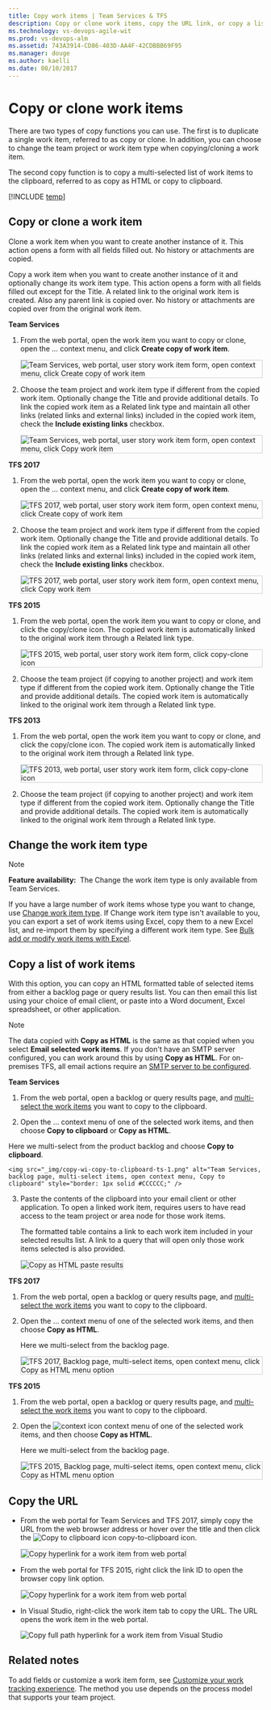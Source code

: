 ```yaml
---
title: Copy work items | Team Services & TFS
description: Copy or clone work items, copy the URL link, or copy a list of work items to the clipboard-Visual Studio Team Services (VSTS) or Team Foundation Server (TFS)   
ms.technology: vs-devops-agile-wit
ms.prod: vs-devops-alm
ms.assetid: 743A3914-CD86-403D-AA4F-42CDBBB69F95  
ms.manager: douge
ms.author: kaelli
ms.date: 08/10/2017  
---
```


# Copy or clone work items  

<!---
<b>Team Services | TFS 2017 | TFS 2015</b> 
--> 

There are two types of copy functions you can use. The first is to duplicate a single work item, referred to as copy or clone. In addition, you can choose to change the team project or work item type when copying/cloning a work item. 

The second copy function is to copy a multi-selected list of work items to the clipboard, referred to as copy as HTML or copy to clipboard. 


[!INCLUDE [temp](../_shared/image-differences.md)] 

<a id="copy-clone"></a>
## Copy or clone a work item   
Clone a work item when you want to create another instance of it. This action opens a form with all fields filled out. No  history or attachments are copied. 

Copy a work item when you want to create another instance of it and optionally change its work item type. This action opens a form with all fields filled out except for the Title. A related link to the original work item is created. Also any parent link is copied over. No  history or attachments are copied over from the original work item. 


**Team Services** 

1. From the web portal, open the work item you want to copy or clone, open the &hellip; context menu, and click **Create copy of work item**.  

	<img src="_img/copy-wi-copy-clone-ts.png" alt="Team Services, web portal, user story work item form, open context menu, click Create copy of work item " style="border: 1px solid #CCCCCC;" /> 

2. Choose the team project and work item type if different from the copied work item.  Optionally change the Title and provide additional details. To link the copied work item as a Related link type and maintain all other links (related links and external links) included in the copied work item, check the **Include existing links** checkbox.  

	<img src="_img/copy-wi-copy-clone-ts-dialogue.png" alt="Team Services, web portal, user story work item form, open context menu, click Copy work item " style="border: 1px solid #CCCCCC;" /> 


**TFS 2017** 

1. From the web portal, open the work item you want to copy or clone, open the &hellip; context menu, and click **Create copy of work item**.  

	<img src="_img/copy-wi-copy-clone-2017.png" alt="TFS 2017, web portal, user story work item form, open context menu, click Create copy of work item " style="border: 1px solid #CCCCCC;" /> 

2. Choose the team project and work item type if different from the copied work item.  Optionally change the Title and provide additional details. To link the copied work item as a Related link type and maintain all other links (related links and external links) included in the copied work item, check the **Include existing links** checkbox.  

	<img src="_img/copy-wi-copy-clone-2017-dialogue.png" alt="TFS 2017, web portal, user story work item form, open context menu, click Copy work item " style="border: 1px solid #CCCCCC;" /> 

 
**TFS 2015**

1. From the web portal, open the work item you want to copy or clone, and click the copy/clone icon. The copied work item is automatically linked to the original work item through a Related link type.

	<img src="_img/copy-wi-copy-clone-2015.png" alt="TFS 2015, web portal, user story work item form, click copy-clone icon" style="border: 1px solid #CCCCCC;" /> 

2. Choose the team project (if copying to another project) and work item type if different from the copied work item. Optionally change the Title and provide additional details. The copied work item is automatically linked to the original work item through a Related link type. 


**TFS 2013**

1. From the web portal, open the work item you want to copy or clone, and click the copy/clone icon. The copied work item is automatically linked to the original work item through a Related link type. 

	<img src="_img/IC712055.png" alt="TFS 2013, web portal, user story work item form, click copy-clone icon" style="border: 1px solid #CCCCCC;" /> 

2. Choose the team project (if copying to another project) and work item type if different from the copied work item. Optionally change the Title and provide additional details. The copied work item is automatically linked to the original work item through a Related link type. 
 

## Change the work item type  

>[!NOTE]  
>**Feature availability:**&#160;&#160;The Change the work item type is only available from Team Services.  

If you have a large number of work items whose type you want to change, use [Change work item type](#change-wit). If Change work item type isn't available to you, you can export a set of work items using Excel, copy them to a new Excel list, and re-import them by specifying a different work item type. See [Bulk add or modify work items with Excel](../office/bulk-add-modify-work-items-excel.md). 


<a id="html"></a>
## Copy a list of work items  

With this option, you can copy an HTML formatted table of selected items from either a backlog page or query results list. You can then email this list using your choice of email client, or paste into a Word document, Excel spreadsheet, or other application. 
 
>[!NOTE]  
>The data copied with **Copy as HTML** is the same as that copied when you select **Email selected work items**. If you don't have an SMTP server configured, you can work around this by using **Copy as HTML**. For on-premises TFS, all email actions require an [SMTP server to be configured](../../setup-admin/tfs/admin/setup-customize-alerts.md). 

**Team Services**

1. From the web portal, open a backlog or query results page, and [multi-select the work items](bulk-modify-work-items.md#multi-select) you want to copy to the clipboard.

2. Open the &hellip; context menu of one of the selected work items, and then choose <b>Copy to clipboard</b> or <b>Copy as HTML</b>.</p> 
<p>Here we multi-select from the product backlog and choose <b>Copy to clipboard</b>. 

	<img src="_img/copy-wi-copy-to-clipboard-ts-1.png" alt="Team Services, backlog page, multi-select items, open context menu, Copy to clipboard" style="border: 1px solid #CCCCCC;" /> 

3. Paste the contents of the clipboard into your email client or other application. To open a linked work item, requires users to have read access to the team project or area node for those work items.</p>

	The formatted table contains a link to each work item included in your selected results list. A link to a query that will open only those work items selected is also provided.</p>

	<img src="_img/bulk-modify-copy-as-html-table-results.png" alt=" Copy as HTML paste results" style="border: 1px solid #CCCCCC;" />


**TFS 2017**

1. From the web portal, open a backlog or query results page, and [multi-select the work items](bulk-modify-work-items.md#multi-select) you want to copy to the clipboard.

2. Open the &hellip; context menu of one of the selected work items, and then choose <b>Copy as HTML</b>.</p> 

	Here we multi-select from the backlog page.</p>

	<img src="_img/bulk-modify-copy-as-html.png" alt="TFS 2017, Backlog page, multi-select items, open context menu, click Copy as HTML menu option" style="border: 1px solid #CCCCCC;" /> 

**TFS 2015**

1. From the web portal, open a backlog or query results page, and [multi-select the work items](bulk-modify-work-items.md#multi-select) you want to copy to the clipboard.

2. Open the ![context icon](../_img/icons/context_menu.png) context menu of one of the selected work items, and then choose <b>Copy as HTML</b>. 

	Here we multi-select from the backlog page.</p>

	<img src="_img/copy-wi-copy-as-html-2015.png" alt="TFS 2015, Backlog page, multi-select items, open context menu, click Copy as HTML menu option" style="border: 1px solid #CCCCCC;" /> 


<a id="copy-url">  </a>
## Copy the URL
- From the web portal for Team Services and TFS 2017, simply copy the URL from the web browser address or hover over the title and then click the ![Copy to clipboard icon](_img/icon-copy-to-clipboard.png) copy-to-clipboard icon.  

	<img src="_img/add-work-item-copy-URL.png" alt="Copy hyperlink for a work item from web portal" style="border: 1px solid #CCCCCC;" />
 
- From the web portal for TFS 2015, right click the link ID to open the browser copy link option.
  
	<img src="_img/copy-wi-url-2015.png" alt="Copy hyperlink for a work item from web portal" style="border: 1px solid #CCCCCC;" />  

- In Visual Studio, right-click the work item tab to copy the URL. The URL opens the work item in the web portal.  

	![Copy full path hyperlink for a work item from Visual Studio](_img/add-work-items-copy-url-for-a-work-item.png) 

## Related notes

To add fields or customize a work item form, see [Customize your work tracking experience](../customize/customize-work.md). The method you use depends on the process model that supports your team project.  

